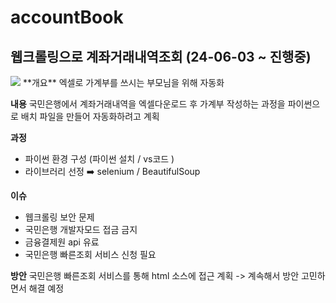 # accountBook
## 웹크롤링으로 계좌거래내역조회 (24-06-03 ~ 진행중)
<img src="https://img.shields.io/badge/python-3776AB?style=for-the-badge&logo=python-&logoColor=white">
**개요** 
엑셀로 가계부를 쓰시는 부모님을 위해 자동화

**내용**
국민은행에서 계좌거래내역을 엑셀다운로드 후 가계부 작성하는 과정을
파이썬으로 배치 파일을 만들어 자동화하려고 계획

**과정**
* 파이썬 환경 구성 (파이썬 설치 / vs코드 )
* 라이브러리 선정 ➡️ selenium / BeautifulSoup

**이슈**
* 웹크롤링 보안 문제
* 국민은행 개발자모드 접금 금지
* 금융결제원 api 유료
* 국민은행 빠른조회 서비스 신청 필요

**방안**
국민은행 빠른조회 서비스를 통해 html 소스에 접근 계획
-> 계속해서 방안 고민하면서 해결 예정
